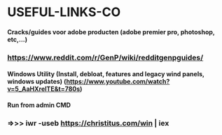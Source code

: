 # USEFUL-LINKS-CO



#### Cracks/guides voor adobe producten (adobe premier pro, photoshop, etc,...)
### https://www.reddit.com/r/GenP/wiki/redditgenpguides/



#### Windows Utility (Install, debloat, features and legacy wind panels, windows updates)  (https://www.youtube.com/watch?v=5_AaHXrelTE&t=780s)

#### Run from admin CMD
### =>>> iwr -useb https://christitus.com/win | iex

